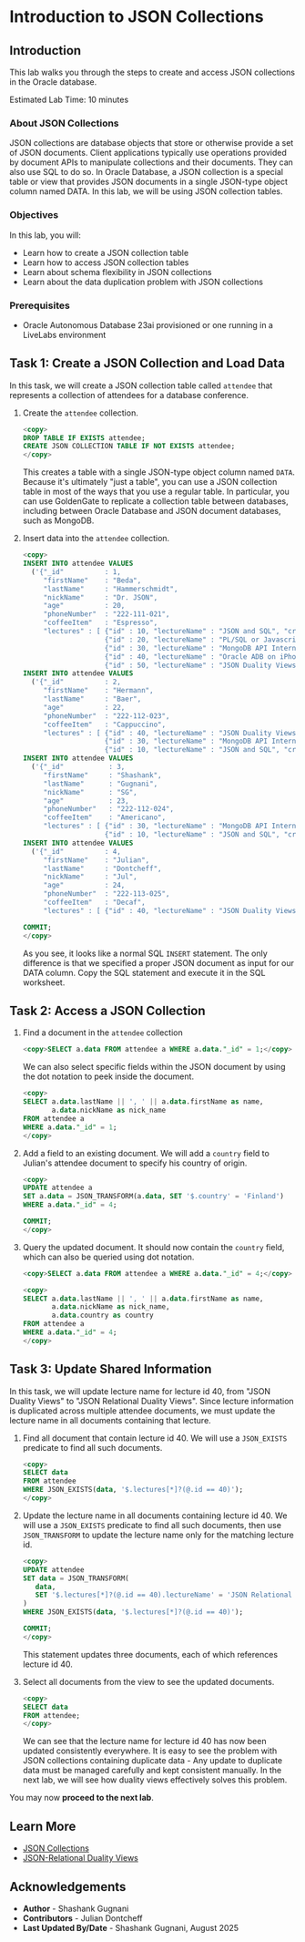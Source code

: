 # Introduction to JSON Collections

## Introduction

This lab walks you through the steps to create and access JSON collections in the Oracle database.

Estimated Lab Time: 10 minutes

### About JSON Collections

JSON collections are database objects that store or otherwise provide a set of JSON documents. Client applications typically use operations provided by document APIs to manipulate collections and their documents. They can also use SQL to do so. In Oracle Database, a JSON collection is a special table or view that provides JSON documents in a single JSON-type object column named DATA. In this lab, we will be using JSON collection tables.

### Objectives

In this lab, you will:

* Learn how to create a JSON collection table
* Learn how to access JSON collection tables
* Learn about schema flexibility in JSON collections
* Learn about the data duplication problem with JSON collections

### Prerequisites

* Oracle Autonomous Database 23ai provisioned or one running in a LiveLabs environment

## Task 1: Create a JSON Collection and Load Data

In this task, we will create a JSON collection table called `attendee` that represents a collection of attendees for a database conference.

1. Create the `attendee` collection.

   ```sql
   <copy>
   DROP TABLE IF EXISTS attendee;
   CREATE JSON COLLECTION TABLE IF NOT EXISTS attendee;
   </copy>
   ```

   This creates a table with a single JSON-type object column named `DATA`. Because it's ultimately "just a table", you can use a JSON collection table in most of the ways that you use a regular table. In particular, you can use GoldenGate to replicate a collection table between databases, including between Oracle Database and JSON document databases, such as MongoDB.

2. Insert data into the `attendee` collection.

   ```sql
   <copy>
   INSERT INTO attendee VALUES
     ('{"_id"          : 1,
        "firstName"    : "Beda",
        "lastName"     : "Hammerschmidt",
        "nickName"     : "Dr. JSON",
        "age"          : 20,
        "phoneNumber"  : "222-111-021",
        "coffeeItem"   : "Espresso",
        "lectures" : [ {"id" : 10, "lectureName" : "JSON and SQL", "credits" : 3, "testScore": 90},
                       {"id" : 20, "lectureName" : "PL/SQL or Javascript", "credits" : 4, "testScore": 70},
                       {"id" : 30, "lectureName" : "MongoDB API Internals", "credits" : 5, "testScore": 75},
                       {"id" : 40, "lectureName" : "Oracle ADB on iPhone", "credits" : 3, "testScore": 45},
                       {"id" : 50, "lectureName" : "JSON Duality Views", "credits" : 3, "testScore": 70} ]}');
   INSERT INTO attendee VALUES
     ('{"_id"          : 2,
        "firstName"    : "Hermann",
        "lastName"     : "Baer",
        "age"          : 22,
        "phoneNumber"  : "222-112-023",
        "coffeeItem"   : "Cappuccino",
        "lectures" : [ {"id" : 40, "lectureName" : "JSON Duality Views", "credits" : 3, "testScore": 60},
                       {"id" : 30, "lectureName" : "MongoDB API Internals", "credits" : 5, "testScore": 70},
                       {"id" : 10, "lectureName" : "JSON and SQL", "credits" : 3, "testScore": 50} ]}');
   INSERT INTO attendee VALUES
     ('{"_id"           : 3,
        "firstName"     : "Shashank",
        "lastName"      : "Gugnani",
        "nickName"      : "SG",
        "age"           : 23,
        "phoneNumber"   : "222-112-024",
        "coffeeItem"    : "Americano",
        "lectures" : [ {"id" : 30, "lectureName" : "MongoDB API Internals", "credits" : 5, "testScore": 60},
                       {"id" : 10, "lectureName" : "JSON and SQL", "credits" : 3, "testScore": 50} ]}');
   INSERT INTO attendee VALUES
     ('{"_id"          : 4,
        "firstName"    : "Julian",
        "lastName"     : "Dontcheff",
        "nickName"     : "Jul",
        "age"          : 24,
        "phoneNumber"  : "222-113-025",
        "coffeeItem"   : "Decaf",
        "lectures" : [ {"id" : 40, "lectureName" : "JSON Duality Views", "credits" : 3, "testScore": 35} ]}');

   COMMIT;
   </copy>
   ```

   As you see, it looks like a normal SQL `INSERT` statement. The only difference is that we specified a proper JSON document as input for our DATA column. Copy the SQL statement and execute it in the SQL worksheet.

## Task 2: Access a JSON Collection

1. Find a document in the `attendee` collection

   ```sql
   <copy>SELECT a.data FROM attendee a WHERE a.data."_id" = 1;</copy>
   ```

   We can also select specific fields within the JSON document by using the dot notation to peek inside the document.

   ```sql
   <copy>
   SELECT a.data.lastName || ', ' || a.data.firstName as name,
          a.data.nickName as nick_name
   FROM attendee a
   WHERE a.data."_id" = 1;
   </copy>
   ```

2. Add a field to an existing document. We will add a `country` field to Julian's attendee document to specify his country of origin.

   ```sql
   <copy>
   UPDATE attendee a
   SET a.data = JSON_TRANSFORM(a.data, SET '$.country' = 'Finland')
   WHERE a.data."_id" = 4;

   COMMIT;
   </copy>
   ```

3. Query the updated document. It should now contain the `country` field, which can also be queried using dot notation.

   ```sql
   <copy>SELECT a.data FROM attendee a WHERE a.data."_id" = 4;</copy>
   ```

   ```sql
   <copy>
   SELECT a.data.lastName || ', ' || a.data.firstName as name,
          a.data.nickName as nick_name,
          a.data.country as country
   FROM attendee a
   WHERE a.data."_id" = 4;
   </copy>
   ```

## Task 3: Update Shared Information

In this task, we will update lecture name for lecture id 40, from "JSON Duality Views" to "JSON Relational Duality Views". Since lecture information is duplicated across multiple attendee documents, we must update the lecture name in all documents containing that lecture.

1. Find all document that contain lecture id 40. We will use a `JSON_EXISTS` predicate to find all such documents.

   ```sql
   <copy>
   SELECT data
   FROM attendee
   WHERE JSON_EXISTS(data, '$.lectures[*]?(@.id == 40)');
   </copy>
   ```

2. Update the lecture name in all documents containing lecture id 40. We will use a `JSON_EXISTS` predicate to find all such documents, then use `JSON_TRANSFORM` to update the lecture name only for the matching lecture id.

   ```sql
   <copy>
   UPDATE attendee
   SET data = JSON_TRANSFORM(
      data,
      SET '$.lectures[*]?(@.id == 40).lectureName' = 'JSON Relational Duality Views'
   )
   WHERE JSON_EXISTS(data, '$.lectures[*]?(@.id == 40)');

   COMMIT;
   </copy>
   ```

   This statement updates three documents, each of which references lecture id 40.

3. Select all documents from the view to see the updated documents.

   ```sql
   <copy>
   SELECT data
   FROM attendee;
   </copy>
   ```

   We can see that the lecture name for lecture id 40 has now been updated consistently everywhere. It is easy to see the problem with JSON collections containing duplicate data - Any update to duplicate data must be managed carefully and kept consistent manually. In the next lab, we will see how duality views effectively solves this problem.

You may now **proceed to the next lab**.

## Learn More

* [JSON Collections](https://docs.oracle.com/en/database/oracle/oracle-database/23/adjsn/json-collections.html)
* [JSON-Relational Duality Views](https://docs.oracle.com/en/database/oracle/oracle-database/23/jsnvu/overview-json-relational-duality-views.html)

## Acknowledgements

* **Author** - Shashank Gugnani
* **Contributors** - Julian Dontcheff
* **Last Updated By/Date** - Shashank Gugnani, August 2025
